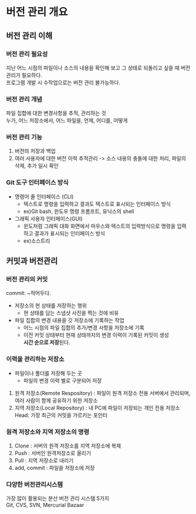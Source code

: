 # 버전 관리 개요
## 버전 관리 이해
### 버전 관리 필요성
지난 어느 시점의 파일이나 소스의 내용을 확인해 보고 그 상태로 되돌리고 싶을 때 버전 관리가 필요하다.<br>
프로그램 개발 시 수작업으로는 버전 관리 불가능하다.

### 버전 관리 개념
파일 집합에 대한 변경사항을 추적, 관리하는 것<br>
누가, 어느 저장소에서, 어느 파일을, 언제, 어디를, 어떻게

### 버전 관리 기능
1. 버전의 저장과 백업
2. 여러 사용자에 대한 버전 이력 추적관리 -> 소스 내용의 충돌에 대한 처리, 파일의 삭제, 추가 일시 확인

### Git 도구 인터페이스 방식
- 명령어 줄 인터페이스 (CLI)
  - 텍스트로 명령을 입력하고 결과도 텍스트로 표시되는 인터페이스 방식
  - ex)Git bash, 윈도우 명령 프롬프트, 유닉스의 shell
- 그래픽 사용자 인터페이스(GUI)
  - 윈도처럼 그래픽 대화 화면에서 마우스와 텍스트의 입력방식으로 명령을 입력하고 결과가 표시되는 인터페이스 방식
  - ex)소스트리

## 커밋과 버전관리
### 버전 관리의 커밋
commit: ~적어두다.
- 저장소의 현 상태를 저장하는 행위
  - 현 상태를 담는 스냅샷 사진을 찍는 것에 비유
- 파일 집합의 변경 내용을 깃 저장소에 기록하는 작업
  - 어느 시점의 파일 집합의 추가/변경 사항을 저장소에 기록
  - 이전 커밋 상태부터 현재 상태까지의 변경 이력이 기록된 커밋이 생성<br>
**시간 순으로 저장**된다.
### 이력을 관리하는 저장소
- 파일이나 폴더를 저장해 두는 곳
  - 파일의 변경 이력 별로 구분되어 저장
1. 원격 저장소(Remote Respository) : 파일이 원격 저장소 전용 서버에서 관리되며, 여러 사람이 함께 공유하기 위한 저장소
2. 지역 저장소(Local Repository) : 내 PC에 파일이 저장되는 개인 전용 저장소 <br>
Head: 가장 최근의 커밋을 가르키는 포인터
### 원격 저장소와 지역 저장소의 명령
1. Clone : 서버의 원격 저장소를 지역 저장소에 복제
2. Push : 서버인 원격저장소로 올리기
3. Pull : 지역 저장소로 내리기
4. add, commit : 파일을 저장소에 저장
### 다양한 버전관리시스템
가장 많이 활용되는 분산 버전 관리 시스템 5가지 <br>
Git, CVS, SVN, Mercurial Bazaar

